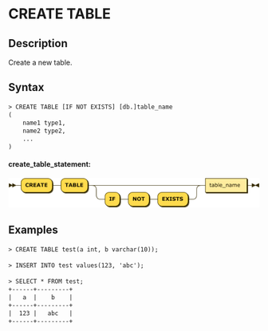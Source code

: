 # **CREATE TABLE**

## **Description**
Create a new table.

## **Syntax**

```
> CREATE TABLE [IF NOT EXISTS] [db.]table_name
(
    name1 type1,
    name2 type2,
    ...
)
```

#### create_table_statement:

![Create Table Diagram](https://github.com/matrixorigin/artwork/blob/main/docs/reference/create_table_statement.png?raw=true)

## **Examples**
```
> CREATE TABLE test(a int, b varchar(10));

> INSERT INTO test values(123, 'abc');

> SELECT * FROM test;
+------+---------+
|   a  |    b    |
+------+---------+
|  123 |   abc   |
+------+---------+
```